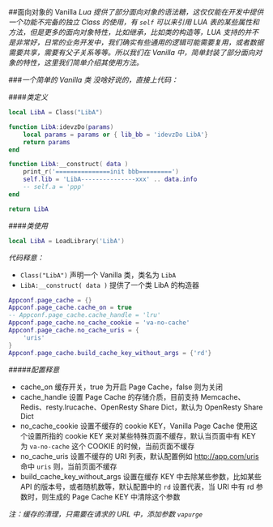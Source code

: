##面向对象的 Vanilla
*Lua 提供了部分面向对象的语法糖，这仅仅能在开发中提供一个功能不完备的独立 Class 的使用，有 `self` 可以来引用 LUA 表的某些属性和方法，但是更多的面向对象特性，比如继承，比如类的构造等，LUA 支持的并不是非常好，日常的业务开发中，我们确实有些通用的逻辑可能需要复用，或者数据需要共享，需要有父子关系等等。所以我们在 Vanilla 中，简单封装了部分面向对象的特性，这里我们简单介绍其使用方法。*

###*一个简单的 Vanilla 类*
*没啥好说的，直接上代码：*

####*类定义*

```lua
local LibA = Class("LibA")

function LibA:idevzDo(params)
    local params = params or { lib_bb = 'idevzDo LibA'}
    return params
end

function LibA:__construct( data )
    print_r('===============init bbb=========')
    self.lib = 'LibA---------------xxx' .. data.info
    -- self.a = 'ppp'
end

return LibA
```

####*类使用*

```lua
local LibA = LoadLibrary('LibA')

```

*代码释意：*

* `Class("LibA")` 声明一个 Vanilla 类，类名为 `LibA`
* `LibA:__construct( data )` 提供了一个类 LibA 的构造器

```lua
Appconf.page_cache = {}
Appconf.page_cache.cache_on = true
-- Appconf.page_cache.cache_handle = 'lru'
Appconf.page_cache.no_cache_cookie = 'va-no-cache'
Appconf.page_cache.no_cache_uris = {
    'uris'
}
Appconf.page_cache.build_cache_key_without_args = {'rd'}
```

#####*配置释意*

* cache_on 缓存开关，true 为开启 Page Cache，false 则为关闭
* cache_handle 设置 Page Cache 的存储介质，目前支持 Memcache、Redis、resty.lrucache、OpenResty Share Dict，默认为 OpenResty Share Dict
* no_cache_cookie 设置不缓存的 cookie KEY，Vanilla Page Cache 使用这个设置所指的 cookie KEY 来对某些特殊页面不缓存，默认当页面中有 KEY 为 `va-no-cache` 这个 COOKIE 的时候，当前页面不缓存
* no_cache_uris 设置不缓存的 URI 列表，默认配置例如 http://app.com/uris 命中 `uris` 则，当前页面不缓存
* build_cache_key_without_args 设置在缓存 KEY 中去除某些参数，比如某些 API 的版本号，或者随机数等，默认配置中的 `rd` 设置代表，当 URI 中有 rd 参数时，则生成的 Page Cache KEY 中清除这个参数

*注：缓存的清理，只需要在请求的 URL 中，添加参数 `vapurge`*